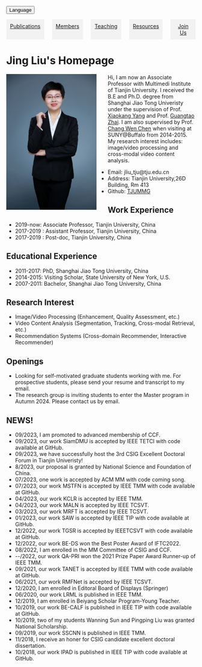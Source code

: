 <!-- CSS -->
<style>
.columns {
  display: flex;
}

.column {
  flex: 1;
  text-align: center;
  padding: 10px;
  background-color: #f2f2f2;
}
 .language-content {
  margin-bottom: 15px;
} 
</style>
<button onclick="toggleLanguage()">Language</button>

<!-- 英文内容 -->
<div id="content" class="language-content">
<!-- 分栏界面开始 -->
<div class="columns">
  <a href="publications.html" class="column" target="_blank">Publications</a>
  <a href="members.html" class="column" target="_blank">Members</a>
  <a href="teaching.html" class="column" target="_blank">Teaching</a>
  <a href="resources.html" class="column" target="_blank">Resources</a>
  <a href="joinus.html" class="column" target="_blank">Join Us</a>
</div>
<!-- 分栏界面结束 -->
<!-- README.md -->
<h1>Jing Liu's Homepage</h1>

<img src="image.png" alt="图片描述" style="float:left;margin-right:30px;margin-left:0px;max-width:240px; height:auto;" />

Hi, I am now an Associate Professor with Multimedi Institute of Tianjin University. I received the B.E and Ph.D. degree from Shanghai Jiao Tong Univeristy under the supervision of Prof. <a href="https://english.seiee.sjtu.edu.cn/english/detail/842_802.htm" target="_blank">Xiaokang Yang</a> and Prof. <a href="https://scholar.google.ca/citations?user=E6zbSYgAAAAJ" target="_blank">Guangtao Zhai</a>. I am also supervised by Prof. <a href="https://cse.buffalo.edu/UBMM/People/dr.chen.html" target="_blank">Chang Wen Chen</a> when visiting at SUNY@Buffalo from 2014-2015. My research interest includes: image/video processing and cross-modal video content analysis.
  <ul>
    <li>Email:  jliu_tju@tju.edu.cn</li>
    <li>Address: Tianjin University,26D Building, Rm 413</li>
    <li>Github: <a href="https://github.com/TJUMMG" target="_blank">TJUMMG</a></li>
  </ul>

<h2>Work Experience</h2>
  <ul>
    <li>2019-now: Associate Professor, Tianjin University, China </li>
    <li>2017-2019 : Assistant Professor, Tianjin University, China</li>
    <li>2017-2019 : Post-doc, Tianjin University, China</li>
  </ul>

<h2>Educational Experience</h2>
  <ul>
    <li>2011-2017: PhD, Shanghai Jiao Tong University, China</li>
    <li>2014-2015: Visiting Scholar, State University of New York, U.S.</li>
    <li>2007-2011: Bachelor, Shanghai Jiao Tong University, China</li>
  </ul>

<h2>Research Interest</h2>
  <ul>
    <li>Image/Video Processing (Enhancement, Quality Assessment,  etc.)</li>
    <li>Video Content Analysis (Segmentation, Tracking, Cross-modal Retrieval, etc.)</li>
    <li>Recommendation Systems (Cross-domain Recommender, Interactive Recommender)</li>
  </ul>

<h2>Openings</h2>
  <ul>
    <li>Looking for self-motivated graduate students working with me. For prospective students, please send your resume and transcript to my email.</li>
    <li>The research group is inviting students to enter the Master program in Autumn 2024. Please contact us by email.</li>
  </ul>

<h2>NEWS!</h2>
  <ul>
    <li>09/2023, I am promoted to advanced membership of CCF.</li>
    <li>09/2023, our work SiamDMU is accepted by IEEE TETCI  with code available at GitHub.</li>
    <li>09/2023, we have successfully host the 3rd CSIG Excellent Doctoral Forum in Tianjin Univeristy!</li>
    <li>8/2023, our proposal is granted by National Science and Foundation of China.</li>
    <li>07/2023, one work is accepted by ACM MM with code coming song.</li>
    <li>07/2023, our work MSTFN is accepted by IEEE TMM with code available at GitHub.</li>
    <li>04/2023, our work KCLR is accepted by IEEE TMM.</li>
    <li>04/2023, our work MALN is accepted by IEEE TCSVT.</li>
    <li>03/2023, our work MRFT is accepted by IEEE TCSVT.</li>
    <li>01/2023, our work SAW is accepted by IEEE TIP with code available at GitHub.</li>
    <li>12/2022, our work TGSR is accepted by IEEETCSVT with code available at GitHub.</li>
    <li>12/2022, our work BE-DS won the Best Poster Award of IFTC2022.</li>
    <li>08/2022, I am enrolled in the MM Committee of CSIG and CCF.</li>
    <li>--/2022, our work QA-PRI won the 2021 Prize Paper Award Runner-up of IEEE TMM.</li>
    <li>09/2021, our work TANET is accepted by IEEE TMM with code available at GitHub.</li>
    <li>06/2021, our work RMFNet is accepted by IEEE TCSVT.</li>
    <li>12/2020, I am enrolled  in Editoral Board of Displays (Springer)</li>
    <li>06/2020, our work LRML is published in IEEE TMM.</li>
    <li>12/2019, I am enrolled in Beiyang Scholar Program-Young Teacher.</li>
    <li>10/2019, our work BE-CALF is published in IEEE TIP with code available at GitHub.</li>
    <li>10/2019, two of my students Wanning Sun and Pingping Liu was granted National Scholarship.</li>
    <li>09/2019, our work SSCNN is published in IEEE TMM.</li>
    <li>11/2018, I receive an honer for CSIG candidate excellent doctoral dissertation.</li>
    <li>10/2018, our work IPAD is published in IEEE TIP with code available at GitHub.</li>
  </ul>
</div>

<!-- 中文内容 -->
<div id="zh-CN" class="language-content" style="display: none;">
<!-- 分栏界面开始 -->
<div class="columns">
  <a href="publications.html" class="column" target="_blank">出版物</a>
  <a href="members.html" class="column" target="_blank">成员</a>
  <a href="teaching.html" class="column" target="_blank">教学</a>
  <a href="resources.html" class="column" target="_blank">资源</a>
  <a href="joinus.html" class="column" target="_blank">加入我们</a>
</div>
<!-- 分栏界面结束 -->
<!-- README.md -->
<h1>刘婧的主页</h1>

<img src="image.png" alt="图片描述" style="float:left;margin-right:30px;margin-left:0px;max-width:240px; height:auto;" />

大家好，我现在是天津大学电气自动化与信息工程学院的副教授。毕业于上海交通大学，师从<a href="https://english.seiee.sjtu.edu.cn/english/detail/842_802.htm" target="_blank">杨小康</a>教授和<a href="https://scholar.google.ca/citations?user=E6zbSYgAAAAJ" target="_blank">翟广涛</a>教授，获得了学士学位和博士学位。2014-2015年访问SUNY@Buffalo期间，我的导师是<a href="https://cse.buffalo.edu/UBMM/People/dr.chen.html" target="_blank">陈长汶</a> 教授。我的研究兴趣包括:图像/视频处理和跨模态视频内容分析。
  <ul>
    <li>邮箱:  jliu_tju@tju.edu.cn</li>
    <li>地址: 天津大学卫津路校区26教D区413</li>
    <li>实验室Github: <a href="https://github.com/TJUMMG" target="_blank">TJUMMG</a></li>
  </ul>

<h2>工作经历</h2>
  <ul>
    <li>2019-至今: 副教授, 天津大学 </li>
    <li>2017-2019 : 助理教授, 天津大学</li>
    <li>2017-2019 : 博士后, 天津大学</li>
  </ul>

<h2>教育经历</h2>
  <ul>
    <li>2011-2017: 博士, 上海交通大学</li>
    <li>2014-2015: 访问学者, 美国纽约州立大学</li>
    <li>2007-2011: 本科, 上海交通大学</li>
  </ul>

<h2>研究兴趣</h2>
  <ul>
    <li>图像/视频处理（增强、质量评估等）</li>
    <li>视频内容分析（分割、跟踪、跨模态检索等）</li>
    <li>推荐系统（跨域推荐器、交互式推荐器）</li>
  </ul>

<h2>招生</h2>
  <ul>
    <li>寻找有上进心的研究生和我一起工作。对于未来的学生，请将你的简历和成绩单发送到我的电子邮件中。</li>
    <li>课题组招收2024年秋季入学硕士，欢迎保研/考研同学邮件联系。</li>
  </ul>

<h2>消息！</h2>
  <ul>
    <li>2023年9月，我晋升为CCF高级会员。</li>
    <li>2023年9月，我们的工作SiamDMU被IEEE TETCI接收，代码可在GitHub上获得。</li>
    <li>09/2023，我们在天津大学成功举办了第三届CSIG优秀博士论坛！</li>
    <li>2023年8月，我们的提案获得国家科学基金资助。</li>
    <li>07/2023, 我们的工作已经被ACM MM接收。</li>
    <li>2023年7月，我们的工作MSTFN被IEEE TMM接收，代码可在GitHub上获得。</li>
    <li>2023年4月，我们的工作KCLR被IEEE TMM接收。</li>
    <li>2023年4月，我们的工作MALN被IEEE TCSVT接收。</li>
    <li>2023年3月，我们的工作MRFT被IEEE TCSVT接收。</li>
    <li>2023年1月，我们的工作SAW被IEEE TIP接收，代码可在GitHub上获得。</li>
    <li>2022年12月，我们的工作TGSR被IEEETCSVT接收，代码可在GitHub上获得。</li>
    <li>2022年12月，我们的工作BE-DS获得IFTC2022最佳海报奖。</li>
    <li>2022年8月，我加入了CSIG和CCF的MM委员会。</li>
    <li>2022年，我们的工作QA-PRI获得了IEEE TMM 2021年度论文奖亚军。</li>
    <li>2021年9月，我们的工作TANET被IEEE TMM接受，代码可在GitHub上获得。</li>
    <li>2021年6月，我们的工作RMFNet被IEEE TCSVT接收。</li>
    <li>2020年12月，我加入了编辑展示委员会(Springer)</li>
    <li>2020年6月，我们的工作LRML发表在IEEE TMM上。</li>
    <li>2019年12月，就读于北洋学者计划-青年教师。</li>
    <li>2019年10月，我们的工作BE-CALF发表在IEEE TIP上，代码可在GitHub上获得。</li>
    <li>2019年10月，我的两名学生Wanning Sun和Pingping Liu获得国家奖学金。</li>
    <li>2019年9月，我们的工作SSCNN发表在IEEE TMM上。</li>
    <li>2018年11月，我收到了一篇CSIG优秀博士论文。</li>
    <li>2018年10月，我们的工作IPAD发表在IEEE TIP上，代码可在GitHub上获得。</li>
  </ul>
</div>

<script>
function toggleLanguage() {
  var content = document.getElementById("content");
  var zhContent = document.getElementById("zh-CN");
  
  if (content.style.display !== "none") {
    content.style.display = "none";
    zhContent.style.display = "block";
  } else {
    content.style.display = "block";
    zhContent.style.display = "none";
  }
}
</script>
